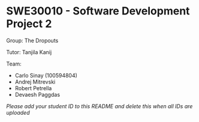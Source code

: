 # SWE30010 - Software Development Project 2 #
Group: The Dropouts

Tutor: Tanjila Kanij

Team:
* Carlo Sinay (100594804)
* Andrej Mitrevski
* Robert Petrella
* Devaesh Paggdas

*Please add your student ID to this README and delete this when all IDs are uploaded*
